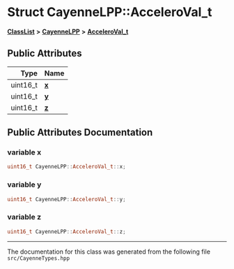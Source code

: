 

# Struct CayenneLPP::AcceleroVal\_t



[**ClassList**](annotated.md) **>** [**CayenneLPP**](namespaceCayenneLPP.md) **>** [**AcceleroVal\_t**](structCayenneLPP_1_1AcceleroVal__t.md)


























## Public Attributes

| Type | Name |
| ---: | :--- |
|  uint16\_t | [**x**](#variable-x)  <br> |
|  uint16\_t | [**y**](#variable-y)  <br> |
|  uint16\_t | [**z**](#variable-z)  <br> |












































## Public Attributes Documentation




### variable x 

```C++
uint16_t CayenneLPP::AcceleroVal_t::x;
```






### variable y 

```C++
uint16_t CayenneLPP::AcceleroVal_t::y;
```






### variable z 

```C++
uint16_t CayenneLPP::AcceleroVal_t::z;
```




------------------------------
The documentation for this class was generated from the following file `src/CayenneTypes.hpp`

